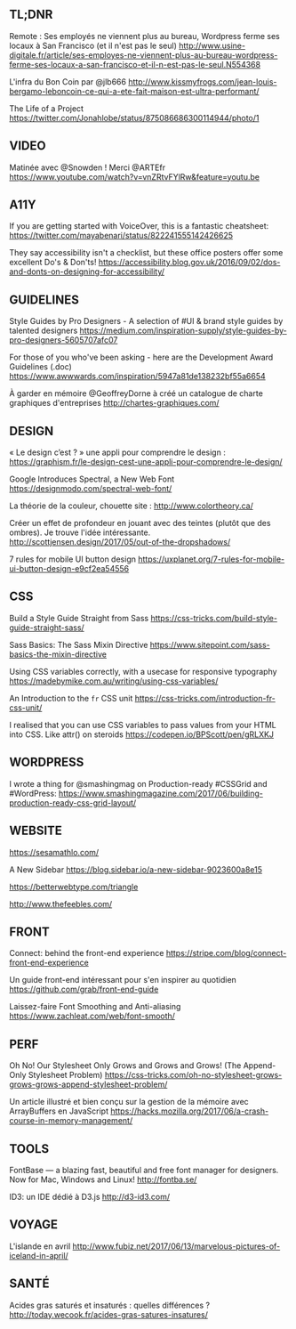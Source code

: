 ## TL;DNR   

Remote : Ses employés ne viennent plus au bureau, Wordpress ferme ses locaux à San Francisco (et il n'est pas le seul) 
http://www.usine-digitale.fr/article/ses-employes-ne-viennent-plus-au-bureau-wordpress-ferme-ses-locaux-a-san-francisco-et-il-n-est-pas-le-seul.N554368

L'infra du Bon Coin par @jlb666
http://www.kissmyfrogs.com/jean-louis-bergamo-leboncoin-ce-qui-a-ete-fait-maison-est-ultra-performant/

The Life of a Project 
https://twitter.com/Jonahlobe/status/875086686300114944/photo/1




## VIDEO   

Matinée avec @Snowden ! Merci @ARTEfr
https://www.youtube.com/watch?v=vnZRtvFYlRw&feature=youtu.be




## A11Y   

If you are getting started with VoiceOver, this is a fantastic cheatsheet: 
https://twitter.com/mayabenari/status/822241555142426625

They say accessibility isn't a checklist, but these office posters offer some excellent Do's & Don'ts!
https://accessibility.blog.gov.uk/2016/09/02/dos-and-donts-on-designing-for-accessibility/




## GUIDELINES   

Style Guides by Pro Designers - A selection of #UI & brand style guides by talented designers 
https://medium.com/inspiration-supply/style-guides-by-pro-designers-5605707afc07

For those of you who've been asking - here are the Development Award Guidelines (.doc) 
https://www.awwwards.com/inspiration/5947a81de138232bf55a6654

À garder en mémoire @GeoffreyDorne à créé un catalogue de charte graphiques d'entreprises 
http://chartes-graphiques.com/




## DESIGN   

« Le design c’est ? » une appli pour comprendre le design : 
https://graphism.fr/le-design-cest-une-appli-pour-comprendre-le-design/

Google Introduces Spectral, a New Web Font 
https://designmodo.com/spectral-web-font/

La théorie de la couleur, chouette site : 
http://www.colortheory.ca/

Créer un effet de profondeur en jouant avec des teintes (plutôt que des ombres). Je trouve l'idée intéressante. 
http://scottjensen.design/2017/05/out-of-the-dropshadows/

7 rules for mobile UI button design
https://uxplanet.org/7-rules-for-mobile-ui-button-design-e9cf2ea54556




## CSS   


Build a Style Guide Straight from Sass
https://css-tricks.com/build-style-guide-straight-sass/

Sass Basics: The Sass Mixin Directive 
https://www.sitepoint.com/sass-basics-the-mixin-directive

Using CSS variables correctly, with a usecase for responsive typography 
https://madebymike.com.au/writing/using-css-variables/

An Introduction to the `fr` CSS unit 
https://css-tricks.com/introduction-fr-css-unit/

I realised that you can use CSS variables to pass values from your HTML into CSS. Like attr() on steroids 
https://codepen.io/BPScott/pen/gRLXKJ




## WORDPRESS   

I wrote a thing for @smashingmag on Production-ready #CSSGrid and #WordPress: 
https://www.smashingmagazine.com/2017/06/building-production-ready-css-grid-layout/




## WEBSITE   

https://sesamathlo.com/

A New Sidebar 
https://blog.sidebar.io/a-new-sidebar-9023600a8e15

https://betterwebtype.com/triangle

http://www.thefeebles.com/




## FRONT   

Connect: behind the front-end experience 
https://stripe.com/blog/connect-front-end-experience

Un guide front-end intéressant pour s'en inspirer au quotidien
https://github.com/grab/front-end-guide

Laissez-faire Font Smoothing and Anti-aliasing 
https://www.zachleat.com/web/font-smooth/




## PERF   

Oh No! Our Stylesheet Only Grows and Grows and Grows! (The Append-Only Stylesheet Problem)
https://css-tricks.com/oh-no-stylesheet-grows-grows-grows-append-stylesheet-problem/

Un article illustré et bien conçu sur la gestion de la mémoire avec ArrayBuffers en JavaScript 
https://hacks.mozilla.org/2017/06/a-crash-course-in-memory-management/



## TOOLS   

FontBase — a blazing fast, beautiful and free font manager for designers. Now for Mac, Windows and Linux! 
http://fontba.se/

ID3: un IDE dédié à D3.js​
http://d3-id3.com/




## VOYAGE   

L'islande en avril 
http://www.fubiz.net/2017/06/13/marvelous-pictures-of-iceland-in-april/




## SANTÉ   

Acides gras saturés et insaturés : quelles différences ? 
http://today.wecook.fr/acides-gras-satures-insatures/